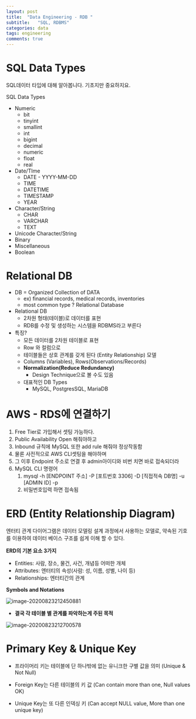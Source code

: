 ```yaml
---
layout: post
title:  "Data Engineering - RDB "
subtitle:   "SQL, RDBMS"
categories: data
tags: engineering
comments: true
---
```


# SQL Data Types

SQL데이터 타입에 대해 알아봅니다. 기초지만 중요하지요.

SQL Data Types

- Numeric
  - bit
  - tinyint
  - smallint
  - int
  - bigint
  - decimal
  - numeric
  - float
  - real
- Date/TIme
  - DATE - YYYY-MM-DD
  - TIME
  - DATETIME
  - TIMESTAMP
  - YEAR
- Character/String
  - CHAR
  - VARCHAR
  - TEXT
- Unicode Character/String
- Binary
- Miscellaneous
- Boolean

# Relational DB

- DB = Organized Collection of DATA
  - ex) financial records, medical records, inventories
  - most common type ? Relational Database
- Relational DB
  - 2차원 형태(테이블)로 데이터를 표현
  - RDB를 수정 및 생성하는 시스템을 RDBMS라고 부른다
- 특징?
  - 모든 데이터를 2차원 테이블로 표현
  - Row 와 컬럼으로
  - 테이블들은 상호 관계를 갖게 된다 (Entity Relationship) 모델
  - Columns (Variables), Rows(Observations/Records)
  - **Normalization(Reduce Redundancy)**
    - Design Technique으로 볼 수도 있음
  - 대표적인 DB Types
    - MySQL, PostgresSQL, MariaDB

# AWS - RDS에 연결하기

1. Free Tier로 가입해서 셋팅 가능하다.
2. Public Availability Open 해줘야하고
3. Inbound 규칙에 MySQL 또한 add rule 해줘야 정상작동함
4. 물론 사전적으로 AWS CLI셋팅을 해야하며
5. 그 이후 Endpoint 주소로 연결 후 admin아이디와 비번 치면 바로 접속되더라
6. MySQL CLI 명령어
   1. mysql -h [ENDPOINT 주소] -P [포트번호 3306] -D [직접적속 DB명] -u [ADMIN ID] -p
   2. 비밀번호입력 하면 접속됨



# ERD (Entity Relationship Diagram)

엔터티 관계 다이어그램은 데이터 모델링 설계 과정에서 사용하는 모델로, 약속된 기호를 이용하여 데이터 베이스 구조를 쉽게 이해 할 수 있다.

**ERD의 기본 요소 3가지**

- Entities: 사람, 장소, 물건, 사건, 개념등 어떠한 개체
- Attributes: 엔터티의 속성(사람: 성, 이름, 성별, 나이 등)
- Relationships: 엔터티간의 관계

**Symbols and Notations**

![image-20200823212450881](/Users/tkim29/github_blog/shoman2.github.io/assets/img/image-20200823212450881.png)

* **결국 각 테이블 별 관계를 파악하는게 주된 목적**

![image-20200823212700578](/Users/tkim29/github_blog/shoman2.github.io/assets/img/image-20200823212700578.png)

# Primary Key & Unique Key

- 프라이머리 키는 테이블에 단 하나밖에 없는 유니크한 구별 값을 의미 (Unique & Not Null)
- Foreign Key는 다른 테이블의 키 값 (Can contain more than one, Null values OK)

- Unique Key는 또 다른 인덱싱 키 (Can accept NULL value, More than one unique key)
